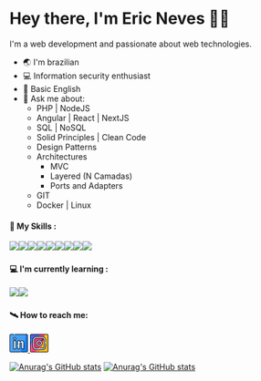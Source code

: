 # Hey there, I'm Eric Neves 🧑‍🚀

I'm a web development and passionate about web technologies.

- 🌏 I'm brazilian 
- 💻 Information security enthusiast
- 📜 Basic English
- 💬 Ask me about:
    - PHP | NodeJS
    - Angular | React | NextJS
    - SQL | NoSQL
    - Solid Principles | Clean Code
    - Design Patterns
    - Architectures
        - MVC
        - Layered (N Camadas)
        - Ports and Adapters  
    - GIT
    - Docker | Linux

#### 🚀 My Skills :
<img src="https://img.icons8.com/?size=512&id=qcPZJD5DNDto&format=png" width="42px"><img src="https://img.icons8.com/?size=120&id=UG5EO81XNkPs&format=png" width="42px"><img src="https://img.icons8.com/fluency/256/javascript.png"  width="42px"><img src="https://img.icons8.com/fluency/256/node-js.png"  width="42px"><img src="https://img.icons8.com/?size=512&id=22813&format=png" width="42px"><img src="https://img.icons8.com/?size=256&id=j9DnICNnlhGk&format=png" width="42px"><img src="https://img.icons8.com/?size=512&id=JRnxU7ZWP4mi&format=png" width="42px"><img src="https://img.icons8.com/?size=256&id=bp24DwGXJDyT&format=png" width="42px"><img src="https://img.icons8.com/?size=512&id=20906&format=png" width="42px">

#### 💻 I'm currently learning :

<img src="https://img.icons8.com/external-others-amoghdesign/256/external-react-native-soleicons-fill-vol-1-others-amoghdesign.png"  width="42px"><img src="https://img.icons8.com/color/256/mongodb.png"  width="42px">

#### 🛰 How to reach me:

<a href="https://www.linkedin.com/in/ericnevesrr/">
    <img src="./assets/img/linkedin.png" />
</a>
<a href="https://www.instagram.com/ericneves_dev/">
    <img src="./assets/img/instagram.png" />
</a>

[![Anurag's GitHub stats](https://github-readme-stats.vercel.app/api?username=ericneves&theme=radical&show_icons=true)](https://github.com/anuraghazra/github-readme-stats)
[![Anurag's GitHub stats](https://github-readme-stats.vercel.app/api/top-langs/?username=ericneves&layout=compact&theme=radical)](https://github.com/anuraghazra/github-readme-stats)

 
